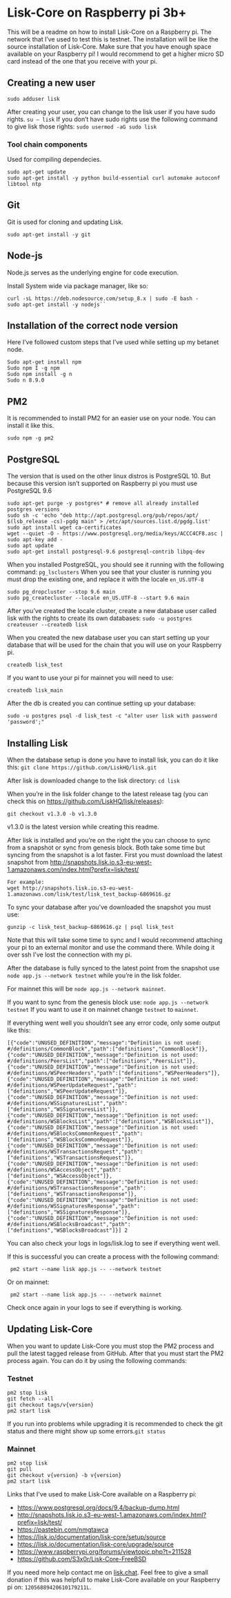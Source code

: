 # Lisk-Core on Raspberry pi 3b+

This will be a readme on how to install Lisk-Core on a Raspberry pi. The network that I’ve used to test this is testnet.
The installation will be like the source installation of Lisk-Core.
Make sure that you have enough space available on your Raspberry pi! I would recommend to get a higher micro SD card instead of the one that you receive with your pi.
## Creating a new user
` sudo adduser lisk `

After creating your user, you can change to the lisk user if you have sudo rights.
` su – lisk `
If you don’t have sudo rights use the following command to give lisk those rights:
` sudo usermod -aG sudo lisk ` 
### Tool chain components
Used for compiling dependecies.
```
sudo apt-get update
sudo apt-get install -y python build-essential curl automake autoconf libtool ntp
```
## Git
Git is used for cloning and updating Lisk.

` sudo apt-get install -y git `
## Node-js
Node.js serves as the underlying engine for code execution.

Install System wide via package manager, like so:
```
curl -sL https://deb.nodesource.com/setup_8.x | sudo -E bash -
sudo apt-get install -y nodejs``
```
## Installation of the correct node version
Here I’ve followed custom steps that I’ve used while setting up my betanet node.
```
Sudo apt-get install npm
Sudo npm I -g npm
Sudo npm install -g n
Sudo n 8.9.0
```

## PM2
It is recommended to install PM2 for an easier use on your node. You can install it like this.

` sudo npm -g pm2 `
## PostgreSQL
The version that is used on the other linux distros is PostgreSQL 10. But because this version isn’t supported on Raspberry pi you must use PostgreSQL 9.6
```
sudo apt-get purge -y postgres* # remove all already installed postgres versions
sudo sh -c 'echo "deb http://apt.postgresql.org/pub/repos/apt/ $(lsb_release -cs)-pgdg main" > /etc/apt/sources.list.d/pgdg.list'
sudo apt install wget ca-certificates
wget --quiet -O - https://www.postgresql.org/media/keys/ACCC4CF8.asc | sudo apt-key add -
sudo apt update
sudo apt-get install postgresql-9.6 postgresql-contrib libpq-dev
```
When you installed PostgreSQL, you should see it running with the following command:
` pg_lsclusters `
When you see that your cluster is running you must drop the existing one, and replace it with the locale ` en_US.UTF-8 `
```
sudo pg_dropcluster --stop 9.6 main
sudo pg_createcluster --locale en_US.UTF-8 --start 9.6 main
```
After you’ve created the locale cluster, create a new database user called lisk with the rights to create its own databases:
` sudo -u postgres createuser --createdb lisk `

When you created the new database user you can start setting up your database that will be used for the chain that you will use on your Raspberry pi.

` createdb lisk_test `

If you want to use your pi for mainnet you will need to use: 

` createdb lisk_main `

After the db is created you can continue setting up your database:

` sudo -u postgres psql -d lisk_test -c "alter user lisk with password 'password';" `

## Installing Lisk
When the database setup is done you have to install lisk, you can do it like this:
` git clone https://github.com/LiskHQ/lisk.git `

After lisk is downloaded change to the lisk directory:
` cd lisk `

When you’re in the lisk folder change to the latest release tag (you can check this on https://github.com/LiskHQ/lisk/releases):

`git checkout v1.3.0 -b v1.3.0`

v1.3.0 is the latest version while creating this readme.

After lisk is installed and you’re on the right the you can choose to sync from a snapshot or sync from genesis block.
Both take some time but syncing from the snapshot is a lot faster.
First you must download the latest snapshot from http://snapshots.lisk.io.s3-eu-west-1.amazonaws.com/index.html?prefix=lisk/test/ 
```
For example:
wget http://snapshots.lisk.io.s3-eu-west-1.amazonaws.com/lisk/test/lisk_test_backup-6869616.gz
```
To sync your database after you’ve downloaded the snapshot you must use: 

` gunzip -c lisk_test_backup-6869616.gz | psql lisk_test `

Note that this will take some time to sync and I would recommend attaching your pi to an external monitor and use the command there. While doing it over ssh I’ve lost the connection with my pi. 

After the database is fully synced to the latest point from the snapshot use ` node app.js --network testnet ` while you’re in the lisk folder.

For mainnet this will be ` node app.js --network mainnet `.

If you want to sync from the genesis block use:
` node app.js --network testnet `
If you want to use it on mainnet change ` testnet ` to ` mainnet `.

If everything went well you shouldn’t see any error code, only some output like this:
```
[{"code":"UNUSED_DEFINITION","message":"Definition is not used: #/definitions/CommonBlock","path":["definitions","CommonBlock"]},{"code":"UNUSED_DEFINITION","message":"Definition is not used: #/definitions/PeersList","path":["definitions","PeersList"]},{"code":"UNUSED_DEFINITION","message":"Definition is not used: #/definitions/WSPeerHeaders","path":["definitions","WSPeerHeaders"]},{"code":"UNUSED_DEFINITION","message":"Definition is not used: #/definitions/WSPeerUpdateRequest","path":["definitions","WSPeerUpdateRequest"]},{"code":"UNUSED_DEFINITION","message":"Definition is not used: #/definitions/WSSignaturesList","path":["definitions","WSSignaturesList"]},{"code":"UNUSED_DEFINITION","message":"Definition is not used: #/definitions/WSBlocksList","path":["definitions","WSBlocksList"]},{"code":"UNUSED_DEFINITION","message":"Definition is not used: #/definitions/WSBlocksCommonRequest","path":["definitions","WSBlocksCommonRequest"]},{"code":"UNUSED_DEFINITION","message":"Definition is not used: #/definitions/WSTransactionsRequest","path":["definitions","WSTransactionsRequest"]},{"code":"UNUSED_DEFINITION","message":"Definition is not used: #/definitions/WSAccessObject","path":["definitions","WSAccessObject"]},{"code":"UNUSED_DEFINITION","message":"Definition is not used: #/definitions/WSTransactionsResponse","path":["definitions","WSTransactionsResponse"]},{"code":"UNUSED_DEFINITION","message":"Definition is not used: #/definitions/WSSignaturesResponse","path":["definitions","WSSignaturesResponse"]},{"code":"UNUSED_DEFINITION","message":"Definition is not used: #/definitions/WSBlocksBroadcast","path":["definitions","WSBlocksBroadcast"]}] 2
```
You can also check your logs in logs/lisk.log to see if everything went well.

If this is successful you can create a process with the following command:

`  pm2 start --name lisk app.js -- --network testnet `

Or on mainnet:

`  pm2 start --name lisk app.js -- --network mainnet `

Check once again in your logs to see if everything is working.

## Updating Lisk-Core

When you want to update Lisk-Core you must stop the PM2 process and pull the latest tagged release from GitHub. After that you must start the PM2 process again. You can do it by using the following commands:

### Testnet
```
pm2 stop lisk
git fetch --all
git checkout tags/v{version}
pm2 start lisk
```

If you run into problems while upgrading it is recommended to check the git status and there might show up some errors.` git status `

### Mainnet

```
pm2 stop lisk
git pull
git checkout v{version} -b v{version}
pm2 start lisk
```

Links that I've used to make Lisk-Core available on a Raspberry pi:
- https://www.postgresql.org/docs/9.4/backup-dump.html
- http://snapshots.lisk.io.s3-eu-west-1.amazonaws.com/index.html?prefix=lisk/test/
- https://pastebin.com/nmgtawca
- https://lisk.io/documentation/lisk-core/setup/source
- https://lisk.io/documentation/lisk-core/upgrade/source
- https://www.raspberrypi.org/forums/viewtopic.php?t=211528
- https://github.com/S3x0r/Lisk-Core-FreeBSD

If you need more help contact me on [lisk.chat](https://lisk.chat/direct/zOwn3Ds).
Feel free to give a small donation if this was helpfull to make Lisk-Core available on your Raspberry pi on: `12056889420610179211L`.
